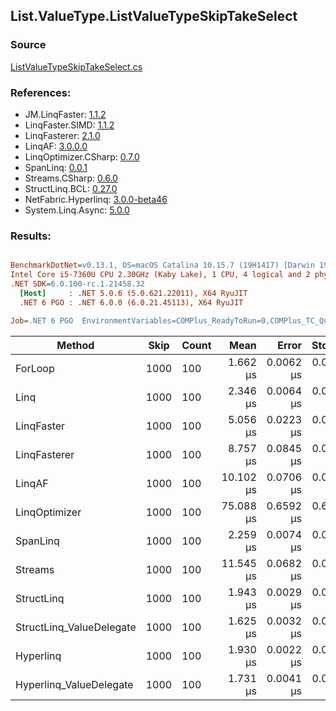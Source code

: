 ﻿## List.ValueType.ListValueTypeSkipTakeSelect

### Source
[ListValueTypeSkipTakeSelect.cs](../LinqBenchmarks/List/ValueType/ListValueTypeSkipTakeSelect.cs)

### References:
- JM.LinqFaster: [1.1.2](https://www.nuget.org/packages/JM.LinqFaster/1.1.2)
- LinqFaster.SIMD: [1.1.2](https://www.nuget.org/packages/LinqFaster.SIMD/1.0.3)
- LinqFasterer: [2.1.0](https://www.nuget.org/packages/LinqFasterer/2.1.0)
- LinqAF: [3.0.0.0](https://www.nuget.org/packages/LinqAF/3.0.0.0)
- LinqOptimizer.CSharp: [0.7.0](https://www.nuget.org/packages/LinqOptimizer.CSharp/0.7.0)
- SpanLinq: [0.0.1](https://www.nuget.org/packages/SpanLinq/0.0.1)
- Streams.CSharp: [0.6.0](https://www.nuget.org/packages/Streams.CSharp/0.6.0)
- StructLinq.BCL: [0.27.0](https://www.nuget.org/packages/StructLinq/0.27.0)
- NetFabric.Hyperlinq: [3.0.0-beta46](https://www.nuget.org/packages/NetFabric.Hyperlinq/3.0.0-beta46)
- System.Linq.Async: [5.0.0](https://www.nuget.org/packages/System.Linq.Async/5.0.0)

### Results:
``` ini

BenchmarkDotNet=v0.13.1, OS=macOS Catalina 10.15.7 (19H1417) [Darwin 19.6.0]
Intel Core i5-7360U CPU 2.30GHz (Kaby Lake), 1 CPU, 4 logical and 2 physical cores
.NET SDK=6.0.100-rc.1.21458.32
  [Host]     : .NET 5.0.6 (5.0.621.22011), X64 RyuJIT
  .NET 6 PGO : .NET 6.0.0 (6.0.21.45113), X64 RyuJIT

Job=.NET 6 PGO  EnvironmentVariables=COMPlus_ReadyToRun=0,COMPlus_TC_QuickJitForLoops=1,COMPlus_TieredPGO=1  Runtime=.NET 6.0  

```
|                   Method | Skip | Count |      Mean |     Error |    StdDev |         Ratio | RatioSD |   Gen 0 |   Gen 1 | Allocated |
|------------------------- |----- |------ |----------:|----------:|----------:|--------------:|--------:|--------:|--------:|----------:|
|                  ForLoop | 1000 |   100 |  1.662 μs | 0.0062 μs | 0.0055 μs |      baseline |         |       - |       - |         - |
|                     Linq | 1000 |   100 |  2.346 μs | 0.0064 μs | 0.0057 μs |  1.41x slower |   0.01x |  0.1526 |       - |     320 B |
|               LinqFaster | 1000 |   100 |  5.056 μs | 0.0223 μs | 0.0186 μs |  3.04x slower |   0.02x |  9.2545 |       - |  19,368 B |
|             LinqFasterer | 1000 |   100 |  8.757 μs | 0.0845 μs | 0.0749 μs |  5.27x slower |   0.05x | 39.2151 |       - |  83,304 B |
|                   LinqAF | 1000 |   100 | 10.102 μs | 0.0706 μs | 0.0661 μs |  6.08x slower |   0.04x |       - |       - |         - |
|            LinqOptimizer | 1000 |   100 | 75.088 μs | 0.6592 μs | 0.6166 μs | 45.16x slower |   0.41x | 72.6318 | 18.0664 | 161,841 B |
|                 SpanLinq | 1000 |   100 |  2.259 μs | 0.0074 μs | 0.0069 μs |  1.36x slower |   0.01x |       - |       - |         - |
|                  Streams | 1000 |   100 | 11.545 μs | 0.0682 μs | 0.0638 μs |  6.95x slower |   0.05x |  0.5493 |       - |   1,176 B |
|               StructLinq | 1000 |   100 |  1.943 μs | 0.0029 μs | 0.0024 μs |  1.17x slower |   0.00x |  0.0572 |       - |     120 B |
| StructLinq_ValueDelegate | 1000 |   100 |  1.625 μs | 0.0032 μs | 0.0030 μs |  1.02x faster |   0.00x |       - |       - |         - |
|                Hyperlinq | 1000 |   100 |  1.930 μs | 0.0022 μs | 0.0017 μs |  1.16x slower |   0.00x |       - |       - |         - |
|  Hyperlinq_ValueDelegate | 1000 |   100 |  1.731 μs | 0.0041 μs | 0.0038 μs |  1.04x slower |   0.00x |       - |       - |         - |

